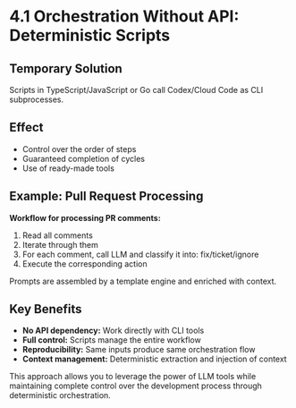 # 4.1 Orchestration Without API: Deterministic Scripts

## Temporary Solution

Scripts in TypeScript/JavaScript or Go call Codex/Cloud Code as CLI subprocesses.

## Effect

- Control over the order of steps
- Guaranteed completion of cycles
- Use of ready-made tools

## Example: Pull Request Processing

**Workflow for processing PR comments:**

1. Read all comments
2. Iterate through them
3. For each comment, call LLM and classify it into: fix/ticket/ignore
4. Execute the corresponding action

Prompts are assembled by a template engine and enriched with context.

## Key Benefits

- **No API dependency:** Work directly with CLI tools
- **Full control:** Scripts manage the entire workflow
- **Reproducibility:** Same inputs produce same orchestration flow
- **Context management:** Deterministic extraction and injection of context

This approach allows you to leverage the power of LLM tools while maintaining complete control over the development process through deterministic orchestration.

